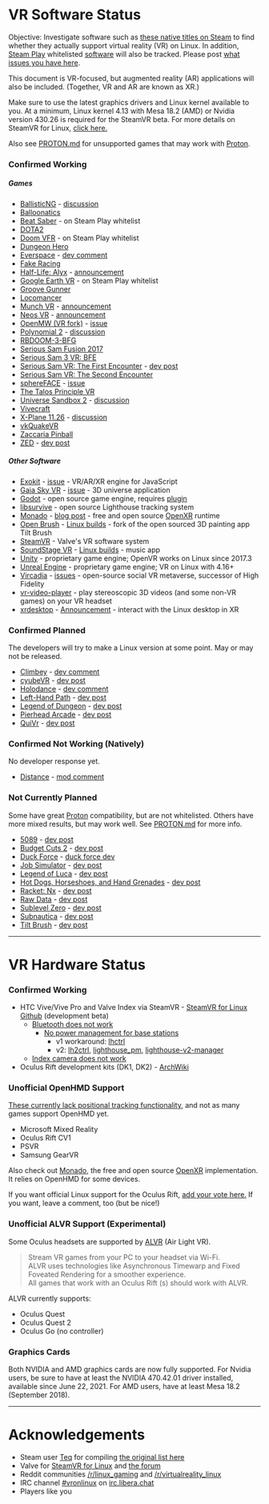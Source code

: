 <!--If it's a short line, feel free to use the [link text](URL) format.
For longer lines, please use the [link text][link reference name], and
put the URL after its name in the bottom section with the others.-->

# VR Software Status

Objective: Investigate software such as
[these native titles on Steam][Steam store link] to find whether they
actually support virtual reality (VR) on Linux. In addition, [Steam Play]
whitelisted [software] will also be tracked. Please post
[what issues you have here][issues].

This document is VR-focused, but augmented reality (AR) applications will also
be included. (Together, VR and AR are known as XR.)

Make sure to use the latest graphics drivers and Linux kernel available to you.
At a minimum, Linux kernel 4.13 with Mesa 18.2 (AMD) or Nvidia version 430.26 is
required for the SteamVR beta. For more details on SteamVR for Linux,
[click here.][steamvr linux github]

Also see [PROTON.md] for unsupported games that may work with [Proton][proton].

### Confirmed Working

##### Games

* [BallisticNG][ballisticng] - [discussion][ballisticng thread]
* [Balloonatics][balloonatics]
* [Beat Saber][beat saber] - on Steam Play whitelist
* [DOTA2][dota2]
* [Doom VFR][doom vfr] - on Steam Play whitelist
* [Dungeon Hero][dungeon hero]
* [Everspace][everspace] - [dev comment][everspace dev]
* [Fake Racing][fakeracing]
* [Half-Life: Alyx][hl alyx] - [announcement][hl alyx announce]
* [Google Earth VR][google earth vr]  - on Steam Play whitelist
* [Groove Gunner][groove gunner]
* [Locomancer][locomancer]
* [Munch VR][munch vr] - [announcement][munch vr announce]
* [Neos VR][neos vr] - [announcement][neos vr post]
* [OpenMW (VR fork)][openmw] - [issue][openmw issue]
* [Polynomial 2][polynomial 2] - [discussion][polynomial 2 thread]
* [RBDOOM-3-BFG](https://github.com/Codes4Fun/RBDOOM-3-BFG)
* [Serious Sam Fusion 2017](https://store.steampowered.com/app/564310)
* [Serious Sam 3 VR: BFE][serious sam 3]
* [Serious Sam VR: The First Encounter][serious sam vr1] - [dev post][ssvr1post]
* [Serious Sam VR: The Second Encounter][serious sam vr2]
* [sphereFACE][sphereface] - [issue](#2)
* [The Talos Principle VR](https://store.steampowered.com/app/552440/)
* [Universe Sandbox 2][universe sandbox 2] -
  [discussion][universe sandbox 2 discussion]
* [Vivecraft](http://www.vivecraft.org/)
* [X-Plane 11.26][xplane 11.26] - [discussion][xplane discussion]
* [vkQuakeVR][vkquakevr]
* [Zaccaria Pinball](https://store.steampowered.com/app/444930/)
* [ZED][zed] - [dev post][zed-vr]

##### Other Software

* [Exokit][exokit] - [issue](#3) - VR/AR/XR engine for JavaScript
* [Gaia Sky VR][gaia sky vr] - [issue](#4) - 3D universe application
* [Godot][godot] - open source game engine, requires [plugin][godot plugin]
* [libsurvive][libsurvive] - open source Lighthouse tracking system
* [Monado][monado] - [blog post][monado post] - free and open source
  [OpenXR][openxr] runtime
* [Open Brush][openbrush] - [Linux builds][openbrush builds] - fork of the open 
  sourced 3D painting app Tilt Brush
* [SteamVR][steamvr linux github] - Valve's VR software system
* [SoundStage VR][soundstage vr] - [Linux builds][soundstage-linux] - music app
* [Unity][unity] - proprietary game engine; OpenVR works on Linux since 2017.3
* [Unreal Engine][unreal] - proprietary game engine; VR on Linux with 4.16+
* [Vircadia](https://vircadia.com) - [issues](#13) - open-source social VR
  metaverse, successor of High Fidelity
* [vr-video-player][vr-video] - play stereoscopic 3D videos (and some non-VR
  games) on your VR headset
* [xrdesktop][xrdesktop] - [Announcement][xrdesktop post] - interact with the
  Linux desktop in XR

### Confirmed Planned

The developers will try to make a Linux version at some point. May or may not be
released.

* [Climbey][climbey] - [dev comment][climbey dev]
* [cyubeVR][cyubevr] - [dev post][cyubevr post]
* [Holodance][holodance] - [dev comment][holodance dev]
* [Left-Hand Path][left hand path] - [dev post][left hand post]
* [Legend of Dungeon][legend of dungeon] - [dev post][legend dev]
* [Pierhead Arcade][pierhead] - [dev post][pierhead dev]
* [QuiVr][quivr] - [dev post][quivr dev]

### Confirmed Not Working (Natively)

No developer response yet.

* [Distance][distance] - [mod comment][distance thread]

### Not Currently Planned

Some have great [Proton][proton] compatibility, but are not
whitelisted. Others have more mixed results, but may work well. See [PROTON.md]
for more info.

* [5089] - [dev post][5089 post]
* [Budget Cuts 2] - [dev post][bc2 post]
* [Duck Force] - [duck force dev]
* [Job Simulator] - [dev post][job sim post]
* [Legend of Luca] - [dev post][legend luca post]
* [Hot Dogs, Horseshoes, and Hand Grenades][h3vr] - [dev post][h3vr post]
* [Racket: Nx] - [dev post][racket nx post]
* [Raw Data] - [dev post][raw data post]
* [Sublevel Zero] - [dev post][sublevel zero post]
* [Subnautica] - [dev post][subnautica post]
* [Tilt Brush] - [dev post][tilt brush post]

----

# VR Hardware Status

### Confirmed Working

* HTC Vive/Vive Pro and Valve Index via SteamVR -
  [SteamVR for Linux Github][steamvr linux github] (development beta)
    * [Bluetooth does not work][bluetooth]
        * [No power management for base stations][base station issue]
          * v1 workaround: [lhctrl]
          * v2: [lh2ctrl], [lighthouse_pm], [lighthouse-v2-manager]
    * [Index camera does not work][index camera]
* Oculus Rift development kits (DK1, DK2) - [ArchWiki][archwiki rift]

### Unofficial OpenHMD Support

[These currently lack positional tracking functionality][openhmd], and not as
many games support OpenHMD yet.

* Microsoft Mixed Reality
* Oculus Rift CV1
* PSVR
* Samsung GearVR

Also check out [Monado][monado], the free and open source [OpenXR][openxr]
implementation. It relies on OpenHMD for some devices.

If you want official Linux support for the Oculus Rift, [add your vote
here.][rift vote] If you want, leave a comment, too (but be nice!)

### Unofficial ALVR Support (Experimental)

Some Oculus headsets are supported by [ALVR](https://alvr-org.github.io/) (Air 
Light VR).

> Stream VR games from your PC to your headset via Wi-Fi.\
> ALVR uses technologies like Asynchronous Timewarp and Fixed Foveated 
  Rendering for a smoother experience.\
> All games that work with an Oculus Rift (s) should work with ALVR. 

ALVR currently supports:

* Oculus Quest
* Oculus Quest 2
* Oculus Go (no controller)

### Graphics Cards 

Both NVIDIA and AMD graphics cards are now fully supported. For Nvidia users, 
be sure to have at least the NVIDIA 470.42.01 driver installed, available since 
June 22, 2021. For AMD users, have at least Mesa 18.2 (September 2018).

----

# Acknowledgements

* Steam user [Teq][teq] for compiling [the original list here][old list]
* Valve for [SteamVR for Linux][steamvr linux github] and [the forum][forum]
* Reddit communities [/r/linux_gaming] and [/r/virtualreality_linux]
* IRC channel [#vronlinux] on [irc.libera.chat](https://libera.chat/)
* Players like you

<!--Web Addresses (will not display)-->

  [Steam store link]: https://store.steampowered.com/search?vrsupport=401%2C402&os=linux
  [Steam Play]: https://steamcommunity.com/games/221410/announcements/detail/1696055855739350561
  [software]: https://www.protondb.com/explore?page=0&selectedFilters=userTags&selectedFilters=whitelisted&selectedTags=VR
  [issues]: https://gitlab.com/vr-on-linux/VR-on-Linux/-/issues
  [protondb tag]: https://www.protondb.com/explore?selectedFilters=userTags&selectedTags=VR
  [proton]: https://github.com/ValveSoftware/Proton/
  [PROTON.md]: https://gitlab.com/vr-on-linux/VR-on-Linux/-/blob/master/PROTON.md
<!--Confirmed Working: Games-->
  [ballisticng]: https://store.steampowered.com/app/473770
  [ballisticng thread]: https://steamcommunity.com/app/473770/discussions/9/3288067088117151530/
  [balloonatics]: https://store.steampowered.com/app/744600/Balloonatics/
  [beat saber]: https://store.steampowered.com/app/620980
  [doom vfr]: https://store.steampowered.com/app/650000
  [dota2]: https://store.steampowered.com/app/570/
  [dungeon hero]: https://store.steampowered.com/app/366810
  [everspace]: https://store.steampowered.com/app/396750
  [everspace dev]: https://steamcommunity.com/app/396750/discussions/0/1290691308569316537/?ctp=7#c3223871682611119274
  [fakeracing]: https://store.steampowered.com/app/1481600/Fake_Racing/
  [google earth vr]: https://store.steampowered.com/app/348250
  [hl alyx]: https://store.steampowered.com/app/546560/HalfLife_Alyx/
  [hl alyx announce]: https://steamcommunity.com/games/546560/announcements/detail/3758762298552654078
  [locomancer]: https://store.steampowered.com/app/490250/
  [munch vr]: https://store.steampowered.com/app/549000
  [munch vr announce]: https://steamcommunity.com/games/549000/announcements/detail/254855783331915882
  [neos vr]: https://store.steampowered.com/app/740250/Neos_VR/
  [neos vr post]: https://store.steampowered.com/newshub/app/740250/view/3300515414498852519
  [openmw]: https://gitlab.com/madsbuvi/openmw
  [openmw issue]: https://gitlab.com/madsbuvi/openmw/-/issues/33#note_441945362
  [polynomial 2]: https://store.steampowered.com/app/379420
  [polynomial 2 thread]: https://steamcommunity.com/app/379420/discussions/0/135512305401923487/?tscn=1501357291#c1471966894875192367
  [serious sam 3]: https://store.steampowered.com/app/567670
  [serious sam vr1]: https://store.steampowered.com/app/552450
  [ssvr1post]: https://steamcommunity.com/games/552450/announcements/detail/508182627702316801
  [serious sam vr2]: https://store.steampowered.com/app/552460
  [sphereface]: https://store.steampowered.com/app/485680
  [vkquakevr]: https://github.com/VsevolodGolovanov/vkQuakeVR
  [xplane 11.26]: https://store.steampowered.com/app/269950
  [xplane discussion]: https://forums.x-plane.org/index.php?/forums/topic/157332-xplane-vr-on-linux/
  [universe sandbox 2]: https://store.steampowered.com/app/230290
  [universe sandbox 2 discussion]: https://steamcommunity.com/app/230290/discussions/0/1488866180597515211/?ctp=2#c2590022385666315727
  [zed]: https://store.steampowered.com/app/953370/ZED/
  [zed-vr]: https://www.reddit.com/r/linux_gaming/comments/c5ry16/zed_releases_for_linux_today_this_game_was/
<!--Confirmed Working: Other Software-->
  [exokit]: https://github.com/webmixedreality/exokit
  [gaia sky vr]: https://gitlab.com/langurmonkey/gaiasky/tree/vr#readme
  [godot]: https://godotengine.org/
  [godot plugin]: https://github.com/GodotVR/godot_openvr
  [libsurvive]: https://github.com/cntools/libsurvive
  [monado]: https://monado.dev
  [monado post]: https://www.collabora.com/news-and-blog/news-and-events/introducing-monado.html
  [openxr]: https://www.khronos.org/openxr/
  [openbrush]: https://github.com/icosa-gallery/open-brush#readme
  [openbrush builds]: https://openbrush.itch.io/openbrush
  [soundstage vr]: https://github.com/ChristophHaag/soundstagevr
  [soundstage-linux]: /issues/5#note_93726156
  [unity]: https://unity.com/
  [unreal]: https://www.unrealengine.com/
  [vr-video]: https://git.dec05eba.com/vr-video-player/about/
  [xrdesktop]: https://gitlab.freedesktop.org/xrdesktop/xrdesktop
  [xrdesktop post]: https://www.collabora.com/news-and-blog/news-and-events/moving-the-linux-desktop-to-another-reality.html
<!--Confirmed Planned-->
  [climbey]: https://store.steampowered.com/app/520010
  [climbey dev]: https://steamcommunity.com/app/520010/discussions/0/133257959063050510/#c1368380934259432022
  [cyubevr]: https://store.steampowered.com/app/619500
  [cyubevr post]: https://steamcommunity.com/games/619500/announcements/detail/1699428479882614708/
  [Duck Force]: https://store.steampowered.com/app/511690
  [duck force dev]: https://steamcommunity.com/app/511690/discussions/0/343785574533821511/#c1290690926869411890
  [groove gunner]: https://store.steampowered.com/app/976930
  [holodance]: https://store.steampowered.com/app/422860
  [holodance dev]: https://steamcommunity.com/app/422860/discussions/0/1697167355224768144/#c1697167355224998756
  [left hand path]: https://store.steampowered.com/app/488760
  [left hand post]: https://reddit.com/r/Vive/comments/7c1kmi/l/dpmwb4o/?context=3
  [legend of dungeon]: https://store.steampowered.com/app/238280
  [legend dev]: https://steamcommunity.com/app/238280/discussions/0/135509823662970415/
  [pierhead]: https://store.steampowered.com/app/435490
  [pierhead dev]: https://steamcommunity.com/app/435490/discussions/0/133258593403413970/?tscn=1489091768
  [quivr]: https://store.steampowered.com/app/489380
  [quivr dev]: https://steamcommunity.com/app/489380/discussions/0/133258092240841267/?tscn=1487964739#c133258092241433588
<!--Confirmed Not Working-->
  [distance]: https://store.steampowered.com/app/233610
  [distance thread]: https://steamcommunity.com/app/233610/discussions/0/135512305401859168/#c2949168687313272972
<!--Not Currently Planned-->
  [5089]: https://store.steampowered.com/app/414510
  [5089 post]: https://steamcommunity.com/app/414510/discussions/0/458606877328345110/?tscn=1488516436
  [Budget Cuts 2]: https://store.steampowered.com/app/1092430/
  [bc2 post]: https://steamcommunity.com/app/1092430/discussions/0/1693843461177999079/#c1738882605425299335
  [Job Simulator]: https://store.steampowered.com/app/448280/
  [job sim post]: https://steamcommunity.com/app/448280/discussions/0/412449508293339269/#c135509823665930598
  [Legend of Luca]: https://store.steampowered.com/app/433600/
  [legend luca post]: https://steamcommunity.com/app/433600/discussions/0/135511027315876295/?tscn=1492031383
  [h3vr]: https://store.steampowered.com/app/450540/
  [h3vr post]: https://www.reddit.com/r/H3VR/comments/5vj1ws/linux_support
  [Racket: Nx]: https://store.steampowered.com/app/428080/
  [racket nx post]: https://steamcommunity.com/app/428080/discussions/0/133258593391051295/
  [Raw Data]: https://store.steampowered.com/app/436320/
  [raw data post]: https://steamcommunity.com/app/436320/discussions/0/144513248274232587/?tscn=1488917004
  [Sublevel Zero]: https://store.steampowered.com/app/327880/
  [sublevel zero post]: https://steamcommunity.com/app/327880/discussions/0/412447613577448648/?tscn=1488620416
  [Subnautica]: https://store.steampowered.com/app/264710/
  [subnautica post]: https://steamcommunity.com/app/264710/discussions/0/490123938436996887/
  [Tilt Brush]: https://store.steampowered.com/app/327140/
  [tilt brush post]: https://www.phoronix.com/forums/forum/software/linux-gaming/934616-trying-the-steamvr-beta-on-linux-feels-more-like-an-early-alpha?p=934623#post934623
<!--VR Hardware Status-->
  [steamvr linux github]: https://github.com/ValveSoftware/SteamVR-for-Linux
  [base station issue]: https://github.com/ValveSoftware/SteamVR-for-Linux/issues/320
  [lhctrl]: https://github.com/risa2000/lhctrl
  [lh2ctrl]: https://github.com/risa2000/lh2ctrl
  [lighthouse_pm]: https://github.com/jeroen1602/lighthouse_pm
  [lighthouse-v2-manager]: https://github.com/nouser2013/lighthouse-v2-manager
  [bluetooth]: https://github.com/ValveSoftware/SteamVR-for-Linux/issues/96
  [index camera]: https://github.com/ValveSoftware/SteamVR-for-Linux/issues/231
  [archwiki rift]: https://wiki.archlinux.org/index.php/Oculus_Rift
  [openhmd]: http://www.openhmd.net/index.php/devices/
  [rift vote]: https://oculus.uservoice.com/forums/918556-oculus-rift-s-and-rift/suggestions/32672992-add-linux-support
<!--Graphics Cards-->
  [nvidia forum thread]: https://forums.developer.nvidia.com/t/support-for-async-reprojection/123382
  [async nvidia]: https://github.com/ValveSoftware/SteamVR-for-Linux/issues/214
  
<!--Acknowledgements-->
  [teq]: https://steamcommunity.com/id/toq
  [old list]: https://steamcommunity.com/app/250820/discussions/5/133257959064016658/
  [forum]: https://steamcommunity.com/app/250820/discussions/5/
  [/r/linux_gaming]: https://www.reddit.com/r/linux_gaming
  [/r/virtualreality_linux]: https://www.reddit.com/r/virtualreality_linux
  [#vronlinux]: https://web.libera.chat/#vronlinux
